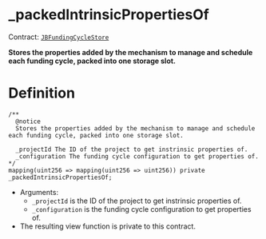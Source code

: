 # _packedIntrinsicPropertiesOf

Contract: [`JBFundingCycleStore`](/protocol/api/contracts/jbfundingcyclestore/README.md)​‌

**Stores the properties added by the mechanism to manage and schedule each funding cycle, packed into one storage slot.**

# Definition

```solidity
/** 
  @notice
  Stores the properties added by the mechanism to manage and schedule each funding cycle, packed into one storage slot.
  
  _projectId The ID of the project to get instrinsic properties of.
  _configuration The funding cycle configuration to get properties of.
*/
mapping(uint256 => mapping(uint256 => uint256)) private _packedIntrinsicPropertiesOf;
```

* Arguments:
  * `_projectId` is the ID of the project to get instrinsic properties of.
  * `_configuration` is the funding cycle configuration to get properties of.
* The resulting view function is private to this contract.
